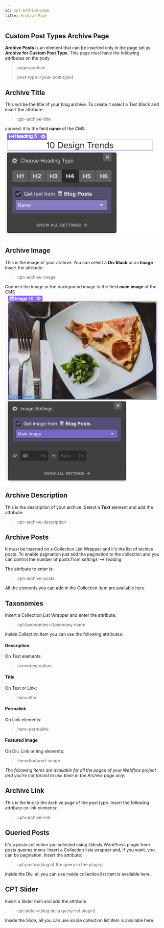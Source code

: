 ```yaml
---
id: cpt-archive-page
title: Archive Page
---
```


## Custom Post Types Archive Page

**Archive Posts** is an element that can be inserted only in the page set as **Archive for Custom Post Type**. This page must have the following attributes on the body

> page=archive
>
> post-type={your-post type}

## Archive Title
This will be the title of your blog archive. To create it select a Text Block and insert the attribute:

> cpt=archive-title

connect it to the field **name** of the CMS
![](assets/cms-name.png)

## Archive Image
This is the image of your archive. You can select a **Div Block** or an **Image**
Insert the attribute:

> cpt=archive-image

Connect the image or the background image to the field **main image** of the CMS
![](assets/main-image-cms.png)

## Archive Description
This is the description of your archive. Select a **Text** element and add the attribute:

> cpt=archive-description

## Archive Posts
It must be inserted on a Collection List Wrapper and it's the list of archive posts. To enable pagination just add the pagination to the collection and you can control the number of posts from *settings --> reading*

The attribute to enter is:

> cpt=archive-posts

All the elements you can add in the Collection Item are available here.

## Taxonomies

Insert a Collection List Wrapper and enter the attribute:

> cpt:taxonomies={taxonomy name

Inside Collection item you can use the following attributes:

#### Description

On Text elements:

> item=description

#### Title

On Text or Link:

> item=title

#### Permalink 

On Link elements:

> item=permalink

#### Featured Image

On Div, Link or img elements:

> item=featured-image


*The following items are available for all the pages of your Webflow project and you're not forced to use them in the Archive page only:*

## Archive Link

This is the link to the Archive page of the post type. Insert the following attribute on link elements:

> cpt=archive-link

## Queried Posts
It's a posts collection you selected using Udesly WordPress plugin from posts queries menu. Insert a Collection lists wrapper and, if you want, you can be pagination.
Insert the attribute:

> cpt:posts={slug of the query in the plugin}`

Inside the Div, all you can use inside collection list item is available here.

## CPT Slider

Insert a Slider item and add the attribute:

> cpt:slider={slug della query nel plugin}

Inside the Slide, all you can use inside collection list item is available here.
